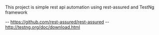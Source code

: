 This project is simple rest api automation using rest-assured and TestNg framework

 -- https://github.com/rest-assured/rest-assured
 -- http://testng.org/doc/download.html
